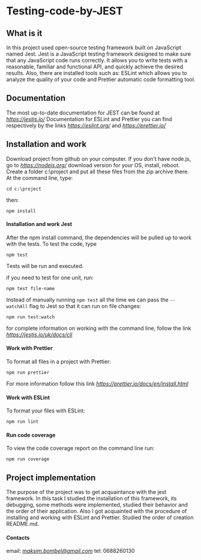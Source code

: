 # **Testing-code-by-JEST**


## **What is it**
In this project used open-source testing framework built on JavaScript named Jest.
Jest is a JavaScript testing framework designed to make sure that any JavaScript code
runs correctly. It allows you to write tests with a reasonable, familiar and functional API,
and quickly achieve the desired results.
Also, there are installed tools such as: ESLint which allows you to analyze the quality of your code and Prettier automatic code formatting tool.


## **Documentation**
The most up-to-date documentation for JEST can be found at *https://jestjs.io/*
Documentation for ESLint and Prettier you can find respectively by the links *https://eslint.org/* and
*https://prettier.io/*


## **Installation and work**
Download project from github on your computer. If you don't have node.js, go to *https://nodejs.org/*
download version for your OS, install, reboot.
Create a folder c:\project and put all these files from the zip archive there. At the command line, type:
```
cd c:\project
```
then:
```
npm install
```

#### **Installation and work Jest**
After the npm install command, the dependencies will be pulled up to work with the tests. To test the code, type
```
npm test
```
Тests will be run and executed.

if you need to test for one unit, run:
```
npm test file-name
```
Instead of manually running `npm test` all the time we can pass the `--watchAll` flag to Jest so that it can run on file changes:
```
npm run test:watch
```

for complete information on working with the command line, follow the link *https://jestjs.io/uk/docs/cli*

#### **Work with Prettier**
To format all files in a project with Prettier:
```
npm run prettier
```
For more information follow this link *https://prettier.io/docs/en/install.html*

#### **Work with ESLint**
To format your files with ESLint:
```
npm run lint
```

#### **Run code coverage**
To view the code coverage report on the command line run:
```
npm run coverage
```


## **Project implementation**
The purpose of the project was to get acquaintance with the jest framework. In this task I studied
the installation of this framework, its debugging, some methods were implemented, studied their behavior and the order of their application. Also I got acquainted with the procedure of installing and working with ESLint and Prettier.
Studied the order of creation README.md.


#### **Contacts**
email: *maksim.bombel@gmail.com*
tel: 0688260130

